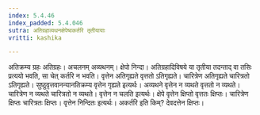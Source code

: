 ```yaml
---
index: 5.4.46
index_padded: 5.4.046
sutra: अतिग्रहाव्यथनक्षेपेष्वकर्तरि तृतीयायाः
vritti: kashika

---
```

अतिक्रम्य ग्रहः अतिग्रहः। अचलनम् अव्यथनम्। क्षेपो निन्दा। अतिग्रहादिविषये या तृतीया तदन्ताद् वा तसिः प्रत्ययो भवति, सा चेत् कर्तरि न भवति। वृत्तेन अतिगृह्यते वृत्ततो ऽतिगृह्यते। चारित्रेण अतिगृह्यते चारित्रतो ऽतिगृह्यते। सुष्ठुवृत्तवानन्यानतिक्रम्य वृत्तेन गृह्यते इत्यर्थः। अव्यथने वृत्तेन न व्यथते वृत्ततो न व्यथते। चारित्रेण न व्यथते चारित्रतो न व्यथते। वृत्तेन न चलति इत्यर्थः। क्षेपे वृत्तेन क्षिप्तो वृत्ततः क्षिप्तः। चारित्रेण क्षिप्तः चारित्रतः क्षिप्तः। वृत्तेन निन्दितः इत्यर्थः। अकर्तरि इति किम्? देवदत्तेन क्षिप्तः।